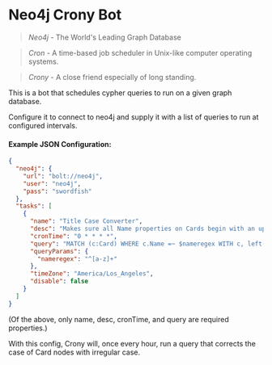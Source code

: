 # Neo4j Crony Bot

> *Neo4j* - The World's Leading Graph Database

> *Cron* - A time-based job scheduler in Unix-like computer operating systems. 

> *Crony* - A close friend especially of long standing.

This is a bot that schedules cypher queries to run on a given graph database.

Configure it to connect to neo4j and supply it with a list of queries to run at configured intervals.

#### Example JSON Configuration:
```json
{
  "neo4j": {
    "url": "bolt://neo4j",
    "user": "neo4j",
    "pass": "swordfish"
  },
  "tasks": [
    {
      "name": "Title Case Converter",
      "desc": "Makes sure all Name properties on Cards begin with an uppercase letter.",
      "cronTime": "0 * * * *",
      "query": "MATCH (c:Card) WHERE c.Name =~ $nameregex WITH c, left(c.Name, 1) as firstLetter, right(c.Name, length(c.Name)-1) as rest SET c.Name = (toUpper(firstLetter) + rest) RETURN c",
      "queryParams": {
        "nameregex": "^[a-z]+"
      },
      "timeZone": "America/Los_Angeles",
      "disable": false
    }
  ]
}
```

(Of the above, only name, desc, cronTime, and query are required properties.)

With this config, Crony will, once every hour, run a query that corrects the case of Card nodes with irregular case.